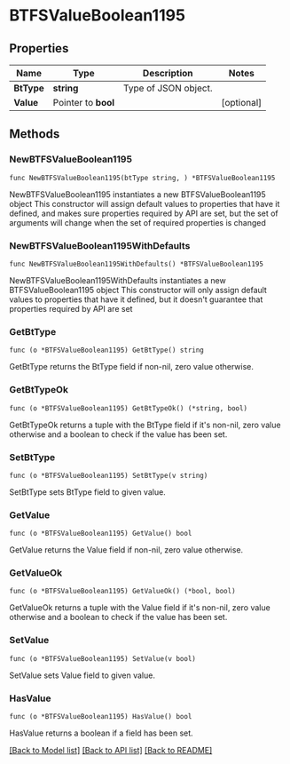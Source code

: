 # BTFSValueBoolean1195

## Properties

Name | Type | Description | Notes
------------ | ------------- | ------------- | -------------
**BtType** | **string** | Type of JSON object. | 
**Value** | Pointer to **bool** |  | [optional] 

## Methods

### NewBTFSValueBoolean1195

`func NewBTFSValueBoolean1195(btType string, ) *BTFSValueBoolean1195`

NewBTFSValueBoolean1195 instantiates a new BTFSValueBoolean1195 object
This constructor will assign default values to properties that have it defined,
and makes sure properties required by API are set, but the set of arguments
will change when the set of required properties is changed

### NewBTFSValueBoolean1195WithDefaults

`func NewBTFSValueBoolean1195WithDefaults() *BTFSValueBoolean1195`

NewBTFSValueBoolean1195WithDefaults instantiates a new BTFSValueBoolean1195 object
This constructor will only assign default values to properties that have it defined,
but it doesn't guarantee that properties required by API are set

### GetBtType

`func (o *BTFSValueBoolean1195) GetBtType() string`

GetBtType returns the BtType field if non-nil, zero value otherwise.

### GetBtTypeOk

`func (o *BTFSValueBoolean1195) GetBtTypeOk() (*string, bool)`

GetBtTypeOk returns a tuple with the BtType field if it's non-nil, zero value otherwise
and a boolean to check if the value has been set.

### SetBtType

`func (o *BTFSValueBoolean1195) SetBtType(v string)`

SetBtType sets BtType field to given value.


### GetValue

`func (o *BTFSValueBoolean1195) GetValue() bool`

GetValue returns the Value field if non-nil, zero value otherwise.

### GetValueOk

`func (o *BTFSValueBoolean1195) GetValueOk() (*bool, bool)`

GetValueOk returns a tuple with the Value field if it's non-nil, zero value otherwise
and a boolean to check if the value has been set.

### SetValue

`func (o *BTFSValueBoolean1195) SetValue(v bool)`

SetValue sets Value field to given value.

### HasValue

`func (o *BTFSValueBoolean1195) HasValue() bool`

HasValue returns a boolean if a field has been set.


[[Back to Model list]](../README.md#documentation-for-models) [[Back to API list]](../README.md#documentation-for-api-endpoints) [[Back to README]](../README.md)


